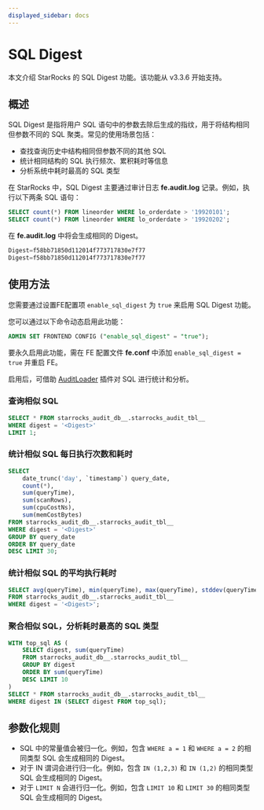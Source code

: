 ```yaml
---
displayed_sidebar: docs
---
```


# SQL Digest

本文介绍 StarRocks 的 SQL Digest 功能。该功能从 v3.3.6 开始支持。

## 概述

SQL Digest 是指将用户 SQL 语句中的参数去除后生成的指纹，用于将结构相同但参数不同的 SQL 聚类。常见的使用场景包括：

- 查找查询历史中结构相同但参数不同的其他 SQL
- 统计相同结构的 SQL 执行频次、累积耗时等信息
- 分析系统中耗时最高的 SQL 类型

在 StarRocks 中，SQL Digest 主要通过审计日志 **fe.audit.log** 记录。例如，执行以下两条 SQL 语句：

```SQL
SELECT count(*) FROM lineorder WHERE lo_orderdate > '19920101';
SELECT count(*) FROM lineorder WHERE lo_orderdate > '19920202';
```

在 **fe.audit.log** 中将会生成相同的 Digest。

```SQL
Digest=f58bb71850d112014f773717830e7f77
Digest=f58bb71850d112014f773717830e7f77
```

## 使用方法

您需要通过设置FE配置项 `enable_sql_digest` 为 `true` 来启用 SQL Digest 功能。

您可以通过以下命令动态启用此功能：

```SQL
ADMIN SET FRONTEND CONFIG ("enable_sql_digest" = "true");
```

要永久启用此功能，需在 FE 配置文件 **fe.conf** 中添加 `enable_sql_digest = true` 并重启 FE。

启用后，可借助 [AuditLoader](./management/audit_loader.md) 插件对 SQL 进行统计和分析。

### 查询相似 SQL

```SQL
SELECT * FROM starrocks_audit_db__.starrocks_audit_tbl__ 
WHERE digest = '<Digest>'
LIMIT 1;
```

### 统计相似 SQL 每日执行次数和耗时

```SQL
SELECT 
    date_trunc('day', `timestamp`) query_date, 
    count(*), 
    sum(queryTime), 
    sum(scanRows), 
    sum(cpuCostNs), 
    sum(memCostBytes)
FROM starrocks_audit_db__.starrocks_audit_tbl__ 
WHERE digest = '<Digest>'
GROUP BY query_date
ORDER BY query_date 
DESC LIMIT 30;
```

### 统计相似 SQL 的平均执行耗时

```SQL
SELECT avg(queryTime), min(queryTime), max(queryTime), stddev(queryTime)
FROM starrocks_audit_db__.starrocks_audit_tbl__ 
WHERE digest = '<Digest>';
```

### 聚合相似 SQL，分析耗时最高的 SQL 类型

```SQL
WITH top_sql AS (
    SELECT digest, sum(queryTime)
    FROM starrocks_audit_db__.starrocks_audit_tbl__ 
    GROUP BY digest
    ORDER BY sum(queryTime) 
    DESC LIMIT 10 
)
SELECT * FROM starrocks_audit_db__.starrocks_audit_tbl__ 
WHERE digest IN (SELECT digest FROM top_sql);
```

## 参数化规则

- SQL 中的常量值会被归一化。例如，包含 `WHERE a = 1` 和 `WHERE a = 2` 的相同类型 SQL 会生成相同的 Digest。
- 对于 IN 谓词会进行归一化。例如，包含 `IN (1,2,3)` 和 `IN (1,2)` 的相同类型 SQL 会生成相同的 Digest。
- 对于 `LIMIT N` 会进行归一化。例如，包含 `LIMIT 10` 和 `LIMIT 30` 的相同类型 SQL 会生成相同的 Digest。

<!--
- 对于 `INSERT VALUES` 语句，多组 `VALUES` 会被归一化。
-->

